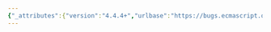 ```yaml
---
{"_attributes":{"version":"4.4.4+","urlbase":"https://bugs.ecmascript.org/","maintainer":"dherman@mozilla.com"},"bug":{"bug_id":1116,"creation_ts":"2012-12-02 11:28:00 -0800","short_desc":"let syntax and extended grammar restriction","delta_ts":"2013-10-30 06:03:49 -0700","product":"Draft for 6th Edition","component":"new feature","version":"Rev 12: November 22, 2012 Draft","rep_platform":"All","op_sys":"All","bug_status":"RESOLVED","resolution":"FIXED","priority":"Normal","bug_severity":"enhancement","everconfirmed":true,"reporter":{"uid":"waldron.rick","name":"Rick Waldron"},"assigned_to":{"uid":"allen","name":"Allen Wirfs-Brock"},"cc":"waldron.rick","long_desc":[{"commentid":2983,"comment_count":0,"who":{"uid":"waldron.rick","name":"Rick Waldron"},"bug_when":"2012-12-02 11:28:55 -0800","thetext":"Per Nov 29 Resolution:\n\n\n> In non-strict code: let, with single token lookahead (where the single token is either an Identifier, \"[\", or \"{\" ), at the start of a statement is a let declaration. (Accepted breaking change)\n\n\nExtended grammar restriction:\n\n\n(x) = 3;       // allowed\n({ y }) = 3;   // allowed\n\nvar (x) = 3;    // disallowed\nvar ({y}) = 3;  // disallowed"},{"commentid":5989,"comment_count":1,"who":{"uid":"allen","name":"Allen Wirfs-Brock"},"bug_when":"2013-10-26 17:45:08 -0700","thetext":"in rev20 editor's draft"},{"commentid":6024,"comment_count":2,"who":{"uid":"allen","name":"Allen Wirfs-Brock"},"bug_when":"2013-10-29 09:44:36 -0700","thetext":"fixed in rev20 draft, Oct. 28, 2013"},{"commentid":6185,"comment_count":3,"who":{"uid":"waldron.rick","name":"Rick Waldron"},"bug_when":"2013-10-29 13:38:16 -0700","thetext":"In the draft, only part of the `let` syntax restriction is covered:\n\n  ExpressionStatement[yield] :\n    [lookahead ∉ {{, function, class, let [ }] Expression[in, ?yield] ;\n\n\nThe missing part is \"let {\""},{"commentid":6186,"comment_count":4,"who":{"uid":"allen","name":"Allen Wirfs-Brock"},"bug_when":"2013-10-29 14:43:21 -0700","thetext":"I don't believe there are any situations where \n  let {\n\nis a valid head of an expression, so there is no reason to do a lookahead restriction for that.\n\nBut then again, I may be sleep walking and  missing something. \n\nDo you have something in mind?"},{"commentid":6192,"comment_count":5,"who":{"uid":"waldron.rick","name":"Rick Waldron"},"bug_when":"2013-10-29 19:51:10 -0700","thetext":"No, not specifically and you're right it's not possible. I was just following up based on the consensus. I wonder why we explicitly included that?"},{"commentid":6193,"comment_count":6,"who":{"uid":"allen","name":"Allen Wirfs-Brock"},"bug_when":"2013-10-29 20:38:46 -0700","thetext":"(In reply to comment #5)\n> No, not specifically and you're right it's not possible. I was just following\n> up based on the consensus. I wonder why we explicitly included that?\n\nI don't know.  The notes didn't make a lot of sense by theselves, but I remembered that\n\nvar let = new Array;\nlet[n] = ...  //is this a let declaration or an assignment\n\nwas the ambiguity that we decided to fix by saying that let [ is always a let declaration.  So is let { but it doesn't have any ambiguities with an expression statement.\n\nI'm going to close this again, because I don't think there is anything to fix.  If anymore discovers new issues they can open a new bug."},{"commentid":6242,"comment_count":7,"who":{"uid":"waldron.rick","name":"Rick Waldron"},"bug_when":"2013-10-30 06:03:49 -0700","thetext":"(In reply to comment #6)\n\n> I'm going to close this again, because I don't think there is anything to fix. \n> If anymore discovers new issues they can open a new bug.\n\nYes, sorry—I should've reclosed."}]}}
---
```

